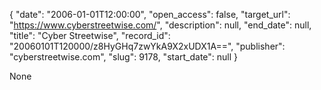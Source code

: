 {
  "date": "2006-01-01T12:00:00", 
  "open_access": false, 
  "target_url": "https://www.cyberstreetwise.com/", 
  "description": null, 
  "end_date": null, 
  "title": "Cyber Streetwise", 
  "record_id": "20060101T120000/z8HyGHq7zwYkA9X2xUDX1A==", 
  "publisher": "cyberstreetwise.com", 
  "slug": 9178, 
  "start_date": null
}

None